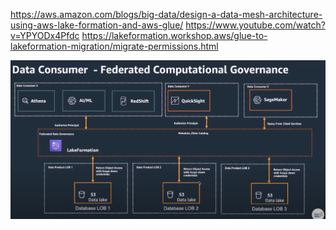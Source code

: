 https://aws.amazon.com/blogs/big-data/design-a-data-mesh-architecture-using-aws-lake-formation-and-aws-glue/
https://www.youtube.com/watch?v=YPYODx4Pfdc
https://lakeformation.workshop.aws/glue-to-lakeformation-migration/migrate-permissions.html

![img.png](img.png)